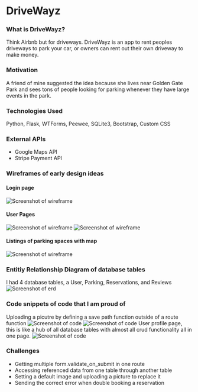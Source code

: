 # DriveWayz

### What is DriveWayz?
  Think Airbnb but for driveways. DriveWayz is an app to rent peoples driveways to park your car, or owners can rent out their own driveway to make money.

### Motivation
A friend of mine suggested the idea because she lives near Golden Gate Park and sees tons of people looking for parking whenever they have large events in the park. 

### Technologies Used
Python, Flask, WTForms, Peewee, SQLite3, Bootstrap, Custom CSS

### External APIs
- Google Maps API
- Stripe Payment API

### Wireframes of early design ideas
#### Login page
![Screenshot of wireframe](../master/assets/wireframe1.png)
#### User Pages
![Screenshot of wireframe](../master/assets/wireframe2.png)
![Screenshot of wireframe](../master/assets/wireframe3.png)
#### Listings of parking spaces with map
![Screenshot of wireframe](../master/assets/wireframe4.png)

### Entitiy Relationship Diagram of database tables
I had 4 database tables, a User, Parking, Reservations, and Reviews
![Screenshot of erd](../master/assets/ERD.jpg)

### Code snippets of code that I am proud of
Uploading a picutre by defining a save path function outside of a route function
![Screenshot of code](../master/assets/code1.png)
![Screenshot of code](../master/assets/code2.png)
User profile page, this is like a hub of all database tables with almost all crud functionality all in one page.
![Screenshot of code](../master/assets/code3.png)

### Challenges
- Getting multiple form.validate_on_submit in one route
- Accessing referenced data from one table through another table
- Setting a default image and uploading a picture to replace it
- Sending the correct error when double booking a reservation

